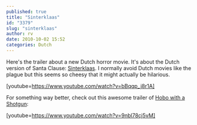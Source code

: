 ```yaml
---
published: true
title: "Sinterklaas"
id: "3379"
slug: "sinterklaas"
author: rv
date: 2010-10-02 15:52
categories: Dutch
---
```

Here's the trailer about a new Dutch horror movie. It's about the Dutch version of Santa Clause: <a href="https://en.wikipedia.org/wiki/Sinterklaas" target="_blank">Sinterklaas</a>. I normally avoid Dutch movies like the plague but this seems so cheesy that it might actually be hilarious.

[youtube=https://www.youtube.com/watch?v=bBqqp_j8r1A]

For something way better, check out this awesome trailer of <a href="http://www.hobowithashotgun.com/" target="_blank">Hobo with a Shotgun</a>:

[youtube=https://www.youtube.com/watch?v=9nbl78cj5vM]
